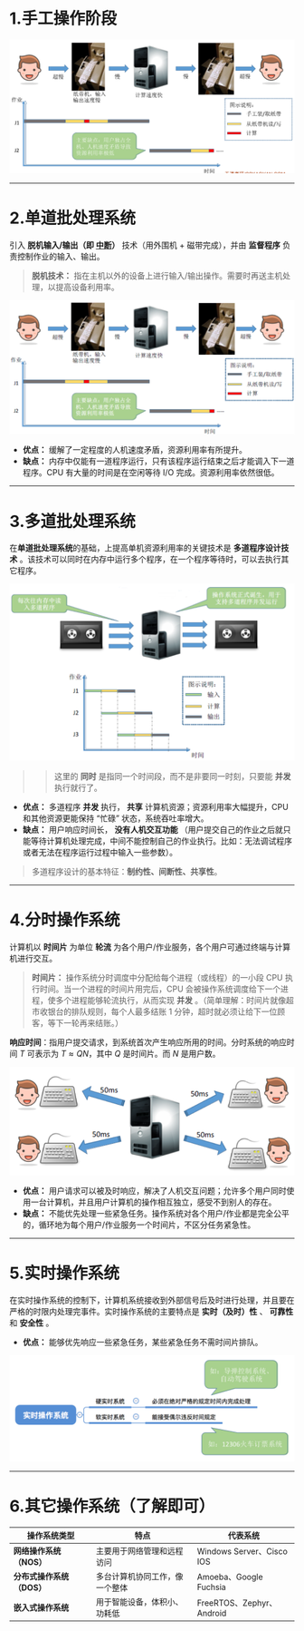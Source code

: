 # 1.手工操作阶段

![alt text](imgs/手工操作阶段.png)

---

# 2.单道批处理系统

引入 **脱机输入/输出（即 <u>中断</u>）** 技术（用外围机 + 磁带完成），并由 **监督程序** 负责控制作业的输入、输出。

> **脱机技术：** 指在主机以外的设备上进行输入/输出操作。需要时再送主机处理，以提高设备利用率。

![alt text](imgs/单道批处理系统.png)

- **优点：** 缓解了一定程度的人机速度矛盾，资源利用率有所提升。
- **缺点：** 内存中仅能有一道程序运行，只有该程序运行结束之后才能调入下一道程序。CPU 有大量的时间是在空闲等待 I/O 完成。资源利用率依然很低。

---

# 3.多道批处理系统

在**单道批处理系统**的基础，上提高单机资源利用率的关键技术是 **多道程序设计技术** 。该技术可以同时在内存中运行多个程序，在一个程序等待时，可以去执行其它程序。

![alt text](imgs/多道批处理系统.png)

>> 这里的 **同时** 是指同一个时间段，而不是非要同一时刻，只要能 **并发** 执行就行了。

- **优点：** 多道程序 **并发** 执行， **共享** 计算机资源；资源利用率大幅提升，CPU 和其他资源更能保持 “忙碌” 状态，系统吞吐率增大。
- **缺点：** 用户响应时间长， **没有人机交互功能** （用户提交自己的作业之后就只能等待计算机处理完成，中间不能控制自己的作业执行。比如：无法调试程序或者无法在程序运行过程中输入一些参数）。

> 多道程序设计的基本特征：**制约性、间断性、共享性**。

---

# 4.分时操作系统

计算机以 **时间片** 为单位 **轮流** 为各个用户/作业服务，各个用户可通过终端与计算机进行交互。

> **时间片：** 操作系统分时调度中分配给每个进程（或线程）的一小段 CPU 执行时间。当一个进程的时间片用完后，CPU 会被操作系统调度给下一个进程，使多个进程能够轮流执行，从而实现 **并发** 。（简单理解：时间片就像超市收银台的排队规则，每个人最多结账 1 分钟，超时就必须让给下一位顾客，等下一轮再来结账。）

**响应时间**：指用户提交请求，到系统首次产生响应所用的时间。分时系统的响应时间 $T$ 可表示为 $T \approx QN$，其中 $Q$ 是时间片。而 $N$ 是用户数。

![alt text](imgs/分时操作系统.png)

- **优点：** 用户请求可以被及时响应，解决了人机交互问题；允许多个用户同时使用一台计算机，并且用户计算机的操作相互独立，感受不到别人的存在。
- **缺点：** 不能优先处理一些紧急任务。操作系统对各个用户/作业都是完全公平的，循环地为每个用户/作业服务一个时间片，不区分任务紧急性。

---

# 5.实时操作系统

在实时操作系统的控制下，计算机系统接收到外部信号后及时进行处理，并且要在严格的时限内处理完事件。实时操作系统的主要特点是 **实时（及时）性** 、 **可靠性** 和 **安全性** 。

- **优点：** 能够优先响应一些紧急任务，某些紧急任务不需时间片排队。

![alt text](imgs/实时操作系统.png)

---

# 6.其它操作系统（了解即可）

| **操作系统类型**          | **特点**                       | **代表系统**              |
| ------------------------- | ------------------------------ | ------------------------- |
| **网络操作系统（NOS）**   | 主要用于网络管理和远程访问     | Windows Server、Cisco IOS |
| **分布式操作系统（DOS）** | 多台计算机协同工作，像一个整体 | Amoeba、Google Fuchsia    |
| **嵌入式操作系统**        | 用于智能设备，体积小、功耗低   | FreeRTOS、Zephyr、Android |